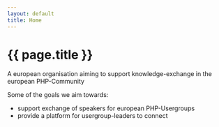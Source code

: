 ```yaml
---
layout: default
title: Home
---
```

# {{ page.title }}

A european organisation aiming to support knowledge-exchange in the european PHP-Community

Some of the goals we aim towards:

* support exchange of speakers for european PHP-Usergroups
* provide a platform for usergroup-leaders to connect